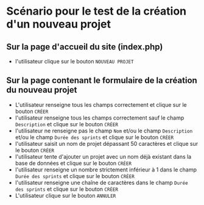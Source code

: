 # Scénario pour le test de la création d'un nouveau projet

## Sur la page d'accueil du site (index.php)

- l'utilisateur clique sur le bouton `NOUVEAU PROJET`

## Sur la page contenant le formulaire de la création du nouveau projet

- L'utilisateur renseigne tous les champs correctement et clique sur le bouton `CRÉER`
- l'utilisateur renseigne tous les champs correctement sauf le champ `Description` et clique sur le bouton `CRÉER`
- l'utilisateur ne renseigne pas le champ `Nom` et/ou le champ `Description` et/ou le champ `Durée des sprints` et clique sur le bouton `CRÉER`
- l'utilisateur saisit un nom de projet dépassant 50 caractères et clique sur le bouton `CRÉER`
- l'utilisateur tente d'ajouter un projet avec un nom déjà existant dans la base de données et clique sur le bouton `CRÉER`
- l'utilisateur renseigne un nombre strictement inférieur à 1 dans le champ `Durée des sprints` et clique sur le bouton `CRÉER`
- l'utilisateur renseigne une chaîne de caractères dans le champ `Durée des sprints` et clique sur le bouton `CRÉER`
- L'utilisateur clique sur le bouton `ANNULER`
